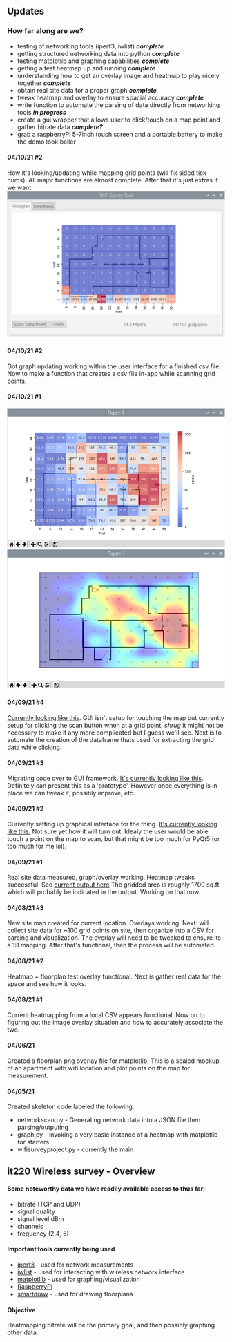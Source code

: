 ## Updates

### How far along are we? 

* testing of networking tools (iperf3, iwlist) ***complete***
* getting structured networking data into python ***complete***
* testing matplotlib and graphing capabilities ***complete***
* getting a test heatmap up and running ***complete***
* understanding how to get an overlay image and heatmap to play nicely together ***complete***
* obtain real site data for a proper graph ***complete***
* tweak heatmap and overlay to ensure spacial accuracy ***complete***
* write function to automate the parsing of data directly from networking tools ***in progress***
* create a gui wrapper that allows user to click/touch on a map point and gather bitrate data ***complete?***
* grab a raspberryPi 5-7inch touch screen and a portable battery to make the demo look baller

#### 04/10/21 #2
How it's looking/updating while mapping grid points (will fix sided tick nums). All major functions are 
almost complete. After that it's just extras if we want. 
![while mapping][6]

[6]: <output/while_mapping.png>

#### 04/10/21 #2
Got graph updating working within the user interface for a finished csv file. Now to make a function
that creates a csv file in-app while scanning grid points.  

#### 04/10/21 #1 
![bitrate map][5]
![interpolation map][4]

[5]: <output/block_map.png>
[4]: <output/interpolation_map.png>

#### 04/09/21 #4
[Currently looking like this][3]. GUI isn't setup for touching the map but currently setup for clicking the scan 
button when at a grid point. *shrug* it might not be necessary to make it any more complicated but I guess 
we'll see. Next is to automate the creation of the dataframe thats used for extracting the grid data while clicking.

[3]: <output/test_gui3.png>

#### 04/09/21 #3
Migrating code over to GUI framework. [It's currently looking like this][2]. Definitely can present this as a 
'prototype'. However once everything is in place we can tweak it, possibly improve, etc.

[2]: <output/test_gui2.png>  

#### 04/09/21 #2
Currently setting up graphical interface for the thing. [It's currently looking like this.][1] 
Not sure yet how it will turn out. Idealy the user would be able touch a point on the map to scan,
but that might be too much for PyQt5 (or too much for me lol). 

[1]: <output/test_gui.png>

#### 04/09/21 #1
Real site data measured, graph/overlay working. Heatmap tweaks successful.
See [current output here](output/house_output.png) The gridded area is roughly 1700 sq.ft
which will probably be indicated in the output. Working on that now.

#### 04/08/21 #3
New site map created for current location. Overlays working. Next: will collect site data
for ~100 grid points on site, then organize into a CSV for parsing and visualization. The overlay
will need to be tweaked to ensure its a 1:1 mapping. After that's functional, then the process will
be automated.  

#### 04/08/21 #2
Heatmap + floorplan test overlay functional. Next is gather real data for the space and see
how it looks. 

#### 04/08/21 #1
Current heatmapping from a local CSV appears functional. Now on to figuring out 
the image overlay situation and how to accurately associate the two. 

#### 04/06/21
Created a floorplan png overlay file for matplotlib. This is a scaled mockup of an apartment
with wifi location and plot points on the map for measurement.

#### 04/05/21
Created skeleton code labeled the following:

* networkscan.py - Generating network data into a JSON file then parsing/outputing 
* graph.py - invoking a very basic instance of a heatmap with matplotlib for starters
* wifisurveyproject.py - currently the main


## it220 Wireless survey - Overview

#### Some noteworthy data we have readily available access to thus far:

* bitrate (TCP and UDP)
* signal quality
* signal level dBm
* channels
* frequency (2.4, 5) 

#### Important tools currently being used

* [iperf3](https://iperf.fr) - used for network measurements 
* [iwlist](https://www.systutorials.com/docs/linux/man/8-iwlist/) - used for interacting with wireless network interface
* [matplotlib](https://matplotlib.org/) - used for graphing/visualization
* [RaspberryPi](https://www.raspberrypi.org/products/raspberry-pi-4-model-b/)
* [smartdraw](https://www.smartdraw.com/) - used for drawing floorplans

#### Objective
Heatmapping bitrate will be the primary goal, and then possibly graphing other data.


